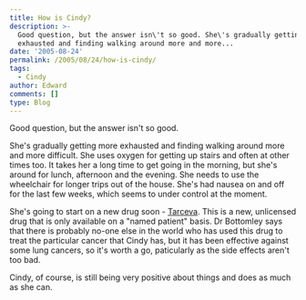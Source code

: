 ```yaml
---
title: How is Cindy?
description: >-
  Good question, but the answer isn\'t so good. She\'s gradually getting more
  exhausted and finding walking around more and more...
date: '2005-08-24'
permalink: /2005/08/24/how-is-cindy/
tags:
  - Cindy
author: Edward
comments: []
type: Blog
---
```


Good question, but the answer isn\'t so good.

She\'s gradually getting more exhausted and finding walking around more
and more difficult. She uses oxygen for getting up stairs and often at
other times too. It takes her a long time to get going in the morning,
but she\'s around for lunch, afternoon and the evening. She needs to use
the wheelchair for longer trips out of the house. She\'s had nausea on
and off for the last few weeks, which seems to under control at the
moment.

She\'s going to start on a new drug soon - [Tarceva][1]. This is a new,
unlicensed drug that is only available on a \"named patient\" basis. Dr
Bottomley says that there is probably no-one else in the world who has
used this drug to treat the particular cancer that Cindy has, but it has
been effective against some lung cancers, so it\'s worth a go,
paticularly as the side effects aren\'t too bad.

Cindy, of course, is still being very positive about things and does as
much as she can.



[1]: https://www.cancerbacup.org.uk/Treatments/Biologicaltherapies/Cancergrowthinhibitors/Erlotinib
